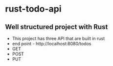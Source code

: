 # rust-todo-api
## Well structured project with Rust 

- This project has three API that are built in rust
- end point -  http://localhost:8080/todos
- GET
- POST
- PUT
